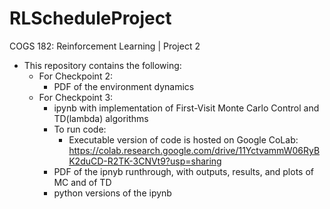 # RLScheduleProject

COGS 182: Reinforcement Learning | Project 2

* This repository contains the following:
  * For Checkpoint 2: 
     * PDF of the environment dynamics
  * For Checkpoint 3:
     * ipynb with implementation of First-Visit Monte Carlo Control and TD(lambda) algorithms 
     * To run code: 
       * Executable version of code is hosted on Google CoLab: https://colab.research.google.com/drive/11YctvammW06RyBK2duCD-R2TK-3CNVt9?usp=sharing
     * PDF of the ipnyb runthrough, with outputs, results, and plots of MC and of TD
     * python versions of the ipynb
